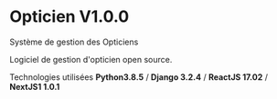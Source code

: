 # Opticien V1.0.0
Système de gestion des Opticiens

Logiciel de gestion d'opticien open source.


Technologies utilisées **Python3.8.5** / **Django 3.2.4** / **ReactJS 17.02** / **NextJS1 1.0.1**

